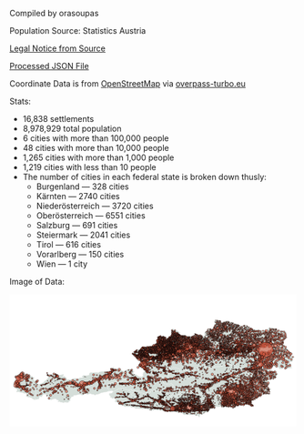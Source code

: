 Compiled by orasoupas

Population Source: Statistics Austria

[Legal Notice from Source](https://www.statistik.at/en/about-us/responsibilities-and-principles/legal-basis/general-terms-and-conditions)

[Processed JSON File](https://github.com/nyghts7/austria/blob/main/austria.txt)

Coordinate Data is from [OpenStreetMap](https://www.openstreetmap.org/copyright) via [overpass-turbo.eu](https://github.com/tyrasd/overpass-turbo)

Stats:
+ 16,838 settlements
+ 8,978,929 total population
+ 6 cities with more than 100,000 people
+ 48 cities with more than 10,000 people
+ 1,265 cities with more than 1,000 people
+ 1,219 cities with less than 10 people
+ The number of cities in each federal state is broken down thusly:
     - Burgenland — 328 cities
     - Kärnten — 2740 cities
     - Niederösterreich — 3720 cities
     - Oberösterreich — 6551 cities
     - Salzburg — 691 cities
     - Steiermark — 2041 cities
     - Tirol — 616 cities
     - Vorarlberg — 150 cities
     - Wien — 1 city

 
Image of Data:

![Population distribution map of Austria](https://github.com/nyghts7/austria/blob/main/austria.png)
